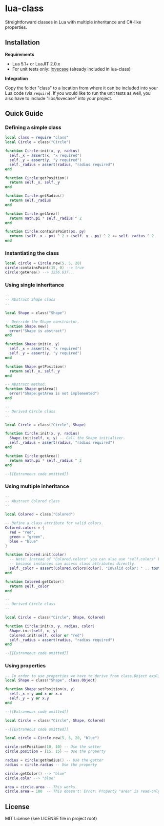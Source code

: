 # lua-class
Streightforward classes in Lua with multiple inheritance and C#-like properties.

## Installation

**Requirements**

* Lua 5.1+ or LuaJIT 2.0.x
* For unit tests only: [lovecase](https://github.com/binaryfs/lua-lovecase) (already included in lua-class)

**Integration**

Copy the folder "class" to a location from where it can be included into your Lua code (via `require`). If you would like to run the unit tests as well, you also have to include "libs/lovecase" into your project.

## Quick Guide

### Defining a simple class

```lua
local class = require "class"
local Circle = class("Circle")

function Circle:init(x, y, radius)
  self._x = assert(x, "x required")
  self._y = assert(y, "y required")
  self._radius = assert(radius, "radius required")
end

function Circle:getPosition()
  return self._x, self._y
end

function Circle:getRadius()
  return self._radius
end

function Circle:getArea()
  return math.pi * self._radius ^ 2
end

function Circle:containsPoint(px, py)
  return (self._x - px) ^ 2 + (self._y - py) ^ 2 <= self._radius ^ 2
end

```

### Instantiating the class

```lua
local circle = Circle.new(5, 5, 20)
circle:containsPoint(15, 0) --> true
circle:getArea() --> 1256.637...
```

### Using single inheritance

```lua
--
-- Abstract Shape class
--

local Shape = class("Shape")

-- Override the Shape constructor.
function Shape.new()
  error("Shape is abstract")
end

function Shape:init(x, y)
  self._x = assert(x, "x required")
  self._y = assert(y, "y required")
end

function Shape:getPosition()
  return self._x, self._y
end

-- Abstract method.
function Shape:getArea()
  error("Shape:getArea is not implemented")
end

--
-- Derived Circle class
--

local Circle = class("Circle", Shape)

function Circle:init(x, y, radius)
  Shape.init(self, x, y) -- Call the Shape initializer.
  self._radius = assert(radius, "radius required")
end

function Circle:getArea()
  return math.pi * self._radius ^ 2
end

--[[Extraneous code omitted]]
```

### Using multiple inheritance

```lua
--
-- Abstract Colored class
--

local Colored = class("Colored")

-- Define a class attribute for valid colors.
Colored.colors = {
  red = "red",
  green = "green",
  blue = "blue"
}

function Colored:init(color)
  -- Note: Instead of "Colored.colors" you can also use "self.colors" here,
  -- because instances can access class attributes directly.
  self._color = assert(Colored.colors[color], "Invalid color: " .. tostring(color))
end

function Colored:getColor()
  return self._color
end

--
-- Derived Circle class
--

local Circle = class("Circle", Shape, Colored)

function Circle:init(x, y, radius, color)
  Shape.init(self, x, y)
  Colored.init(self, color or "red")
  self._radius = assert(radius, "radius required")
end

--[[Extraneous code omitted]]
```

### Using properties


```lua
-- In order to use properties we have to derive from class.Object explicitly.
local Shape = class("Shape", class.Object)

function Shape:setPosition(x, y)
  self._x = y and x or x.x
  self._y = y or x.y
end

--[[Extraneous code omitted]]

local Circle = class("Circle", Shape, Colored)

--[[Extraneous code omitted]]

local circle = Circle.new(5, 5, 20, "blue")

circle:setPosition(10, 10) -- Use the setter
circle.position = {15, 15} -- Use the property

radius = circle:getRadius() -- Use the getter
radius = circle.radius -- Use the property

circle:getColor() --> "blue"
circle.color --> "blue"

area = circle.area -- This works.
circle.area = 100  -- This doesn't: Error! Property "area" is read-only.
```

## License

MIT License (see LICENSE file in project root)